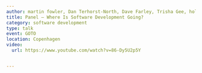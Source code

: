 ```yaml
---
author: martin fowler, Dan Terhorst-North, Dave Farley, Trisha Gee, holly cummins
title: Panel – Where Is Software Development Going?
category: software development
type: talk
event: GOTO
location: Copenhagen
video:
  url: https://www.youtube.com/watch?v=86-Dy5U2p5Y


---
```

